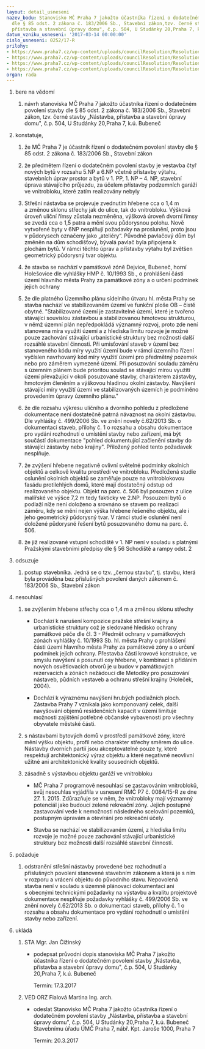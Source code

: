 ```yaml
---
layout: detail_usneseni
nazev_bodu: Stanovisko MČ Praha 7 jakožto účastníka řízení o dodatečném povolení stavby
  dle § 85 odst. 2 zákona č. 183/2006 Sb., Stavební zákon,tzv. černé stavby „Nástavba,
  přístavba a stavební úpravy domu", č.p. 504, U Studánky 20,Praha 7, k.ú. Bubeneč
datum_vzniku_usneseni: '2017-03-14 00:00:00'
cislo_usneseni: 0252/17-R
prilohy:
- https://www.praha7.cz/wp-content/uploads/councilResolution/Resolutions/28935/export/p1_duvod3269~179162.doc
- https://www.praha7.cz/wp-content/uploads/councilResolution/Resolutions/28935/export/c2_Navrh_pruvodniho_dopisu_StavebniupravypristavbaanastavbapolyfunkcnihodomuDukelskychhrdinu522~179161.doc
- https://www.praha7.cz/wp-content/uploads/councilResolution/Resolutions/28935/export/c3oznameniododatecnempovolenistavebnichuprav~179160.pdf
- https://www.praha7.cz/wp-content/uploads/councilResolution/Resolutions/28935/export/export~296507.pdf
organ: rada
---
```

<ol class="urzList_view" id="urzList">
<li class="urzClass1" id=""><span name="1">bere na vědomí</span> 
<ol class="urzOlClass">
<li class="urzClass2" style="TEXT-ALIGN: left" id=""><span><p>návrh stanoviska MČ Praha 7 jakožto účastníka&nbsp;řízení o dodatečném povolení stavby dle § 85 odst. 2 zákona č. 183/2006 Sb., Stavební zákon,&nbsp;tzv. černé stavby „Nástavba, přístavba a stavební úpravy domu", č.p. 504, U Studánky 20,Praha 7, k.ú. Bubeneč</p></span></li></ol></li>
<li class="urzClass1" id=""><span name="50">konstatuje,</span> 
<ol class="urzOlClass">
<li class="urzClass2" style="TEXT-ALIGN: left" id=""><span><p>že MČ Praha 7 je&nbsp;účastník řízení o dodatečném povolení stavby dle § 85 odst. 2 zákona č. 183/2006 Sb., Stavební zákon</p></span></li>
<li class="urzClass2" style="TEXT-ALIGN: left" id=""><span><p>že předmětem řízení o dodatečném povolení stavby je vestavba čtyř nových bytů v rozsahu 5.NP a 6.NP včetně přístavby výtahu, stavebních úprav prostor a bytů v 1. PP, 1. NP – 4. NP, stavební úprava stávajícího průjezdu, za účelem přístavby podzemních garáží ve vnitrobloku, které&nbsp;zatím realizovány nebyly</p></span></li>
<li class="urzClass2" style="TEXT-ALIGN: left" id=""><span><p>Střešní nástavba se projevuje zvednutím hřebene cca o 1,4 m a&nbsp;změnou sklonu střechy jak do ulice, tak do vnitrobloku. Výšková úroveň uliční římsy zůstala nezměněna, výšková úroveň dvorní římsy se zvedá cca o 1,5 patra a mění svou půdorysnou polohu. Nově vytvořené byty v 6NP nesplňují požadavky na&nbsp;proslunění, proto jsou v půdorysech označeny jako „ateliéry“. Původně pavlačový dům byl změněn&nbsp;na dům schodišťový, bývalá pavlač byla připojena k plochám bytů. V rámci těchto úprav a přístavby výtahu byl zvětšen geometrický půdorysný tvar objektu.</p></span></li>
<li class="urzClass2" style="TEXT-ALIGN: left" id=""><span><p>že stavba se nachází v památkové zóně Dejvice, Bubeneč, horní Holešovice dle vyhlášky HMP č. 10/1993 Sb., o prohlášení části území hlavního města Prahy za památkové zóny a o určení podmínek jejich ochrany</p></span></li>
<li class="urzClass2" style="TEXT-ALIGN: left" id=""><span><p>že dle platného Územního plánu sídelního útvaru hl. města Prahy se stavba nachází ve stabilizovaném území ve funkční ploše OB – čistě obytné. "Stabilizované území je zastavitelné území, které je tvořeno stávající souvislou zástavbou a stabilizovanou hmotovou strukturou, v němž územní plán nepředpokládá významný rozvoj, proto zde není stanovena míra využití území a z hlediska limitu rozvoje je možné pouze zachování stávající urbanistické struktury bez možnosti další rozsáhlé stavební činnosti. Při umisťování staveb v území bez stanoveného kódu míry využití území bude v rámci územního řízení vyčíslen navrhovaný kód míry využití území pro předmětný pozemek nebo pro záměrem vymezené území. Při posuzování souladu záměru s územním plánem bude prioritou soulad se stávající mírou využití území převažující v okolí posuzované stavby, charakterem zástavby, hmotovým členěním a výškovou hladinou okolní zástavby. Navýšení stávající míry využití území ve stabilizovaných územích je podmíněno provedením úpravy územního plánu."</p></span></li>
<li class="urzClass2" style="TEXT-ALIGN: left" id=""><span><p>že dle rozsahu výkresu uličního a dvorního pohledu z předložené dokumentace není dostatečně patrná návaznost na okolní zástavbu. Dle vyhlášky č. 499/2006 Sb. ve znění novely č.62/2013 Sb. o dokumentaci staveb, přílohy č. 1 o rozsahu a obsahu dokumentace pro vydání rozhodnutí o umístění stavby nebo zařízení, má být součástí dokumentace "pohled dokumentující začlenění stavby do stávající zástavby nebo krajiny". Přiložený pohled tento požadavek nesplňuje.</p></span></li>
<li class="urzClass2" style="TEXT-ALIGN: left" id=""><span><p>že zvýšení hřebene negativně ovlivní světelné podmínky okolních objektů a celkově kvalitu prostředí ve vnitrobloku. Předložená studie oslunění okolních objektů se zaměřuje pouze na vnitroblokovou fasádu protilehlých domů, které mají dostatečný odstup od realizovaného objektu.&nbsp;Objekt&nbsp;na parc. č. 506 byl posouzen z ulice malířské ve výšce 7,2 m tedy fakticky ve 2.NP. Posouzení bytů o podlaží níže není doloženo a srovnáno se stavem po realizaci záměru, kdy se mění nejen výška hřebene řešeného objektu, ale i jeho geometrický půdorysný tvar. V rámci studie oslunění&nbsp;není doložené půdorysné řešení bytů posuzovaného domu na parc. č. 506.</p></span></li>
<li class="urzClass2" style="TEXT-ALIGN: left" id=""><span><p>že již realizované vstupní schodiště v 1. NP není v souladu s platnými Pražskými stavebními předpisy dle § 56 Schodiště a rampy odst. 2</p></span></li></ol></li>
<li class="urzClass1" id=""><span name="57">odsuzuje</span> 
<ol class="urzOlClass">
<li class="urzClass2" style="TEXT-ALIGN: left" id=""><span><p>postup stavebníka.&nbsp;Jedná se o tzv. „černou stavbu“, tj. stavbu, která byla prováděna bez příslušných povolení daných zákonem č. 183/2006 Sb., Stavební zákon</p></span></li></ol></li>
<li class="urzClass1" id=""><span name="11">nesouhlasí</span> 
<ol class="urzOlClass">
<li class="urzClass2" style="TEXT-ALIGN: left" id=""><span><p>se zvýšením hřebene střechy cca o 1,4 m a změnou sklonu střechy</p></span>
<ul class="urzUlClass">
<li class="urzClass3" style="TEXT-ALIGN: left" id=""><span><p><span data-mce-style="">Dochází k narušení kompozice pražské střešní krajiny&nbsp;a urbanistické struktury což je sledované hledisko ochrany památkové péče dle čl. 3 - Předmět ochrany v památkových zónách vyhlášky č. 10/1993 Sb. hl. města Prahy o prohlášení části území hlavního města Prahy za památkové zóny a o určení podmínek jejich ochrany. Přestavba části krovové konstrukce, ve smyslu navýšení a posunutí osy hřebene, v kombinaci s přidáním nových osvětlovacích otvorů je u budov v památkových rezervacích a zónách nežádoucí dle Metodiky pro posuzování nástaveb, půdních vestaveb a ochranu střešní krajiny (Holeček, 2004). </span></p></span></li>
<li class="urzClass3" style="TEXT-ALIGN: left" id=""><span><p>Dochází k výraznému navýšení hrubých podlažních ploch. Zástavba Prahy 7 vznikala jako komponovaný celek, další navyšování objemů residenčních kapacit v území limituje možnosti zajištění potřebné občanské vybavenosti pro všechny obyvatele městské části.</p></span></li></ul></li>
<li class="urzClass2" style="TEXT-ALIGN: left" id=""><span><p>s nástavbami bytových domů v prostředí památkové zóny, které mění výšku objektu, profil nebo charakter střechy směrem do ulice. Nástavby dvorních partií jsou akceptovatelné pouze ty, které respektují architektonický výraz objektu a které negativně neovlivní užitné ani architektonické kvality sousedních objektů.</p></span></li>
<li class="urzClass2" style="TEXT-ALIGN: left" id=""><span><p>zásadně s výstavbou objektu garáží ve vnitrobloku</p></span>
<ul class="urzUlClass">
<li class="urzClass3" style="TEXT-ALIGN: left" id=""><span><p>MČ Praha 7 programově nesouhlasí se zastavováním vnitrobloků, svůj nesouhlas vyjádřila v usnesení RMČ P7 č. 0084/15-R ze dne 27. 1. 2015. Zdůrazňuje se v něm, že vnitrobloky mají významný potenciál jako budoucí zelené rekreační zóny. Jejich postupné zastavování vede k nemožnosti následného scelování pozemků, postupným úpravám a otevírání pro rekreační účely.</p></span></li>
<li class="urzClass3" style="TEXT-ALIGN: left" id=""><span><p>Stavba se nachází ve stabilizovaném území, z hlediska limitu rozvoje je možné pouze zachování stávající urbanistické struktury bez možnosti další rozsáhlé stavební činnosti.</p></span></li></ul></li></ol></li>
<li class="urzClass1" id=""><span name="62">požaduje</span> 
<ol class="urzOlClass">
<li class="urzClass2" style="TEXT-ALIGN: left" id=""><span><p>odstranění střešní nástavby provedené bez rozhodnutí a příslušných&nbsp;povolení stanovené stavebním zákonem&nbsp;a která je s ním v rozporu a vrácení objektu do původního stavu. Nepovolená stavba&nbsp;není v&nbsp;souladu s územně plánovací dokumentací ani s&nbsp;obecnými technickými požadavky na výstavbu a&nbsp;kvalitu projektové dokumentace nesplňuje požadavky&nbsp;vyhlášky č. 499/2006 Sb. ve znění novely č.62/2013 Sb. o dokumentaci staveb, přílohy č. 1 o rozsahu a obsahu dokumentace pro vydání rozhodnutí o umístění stavby nebo zařízení.</p></span></li></ol></li><li class="urzClass1" id="urzUkoly"><span name="1">ukládá</span><ol class="urzOlClass"><li class="urzClass2"><span><p>STA Mgr. Jan Čižinský</p></span><ul class="urzUlClass"><li class="urzClass3"><span><p>podepsat průvodní dopis stanoviska MČ Praha 7 jakožto účastníka řízení o dodatečném povolení stavby „Nástavba, přístavba a stavební úpravy domu", č.p. 504, U Studánky 20,Praha 7, k.ú. Bubeneč</p></span><span class="urzUkolTermin">  Termín:&nbsp;17.3.2017</span></li></ul></li><li class="urzClass2"><span><p>VED ORZ Fialová Martina Ing. arch.</p></span><ul class="urzUlClass"><li class="urzClass3"><span><p>odeslat Stanovisko MČ Praha 7 jakožto účastníka řízení o dodatečném povolení stavby „Nástavba, přístavba a stavební úpravy domu", č.p. 504, U Studánky 20,Praha 7, k.ú. Bubeneč Stavebnímu úřadu ÚMČ Praha 7, nábř. Kpt. Jaroše 1000, Praha 7</p></span><span class="urzUkolTermin">  Termín:&nbsp;20.3.2017</span></li></ul></li></ol></li>
</ol>
